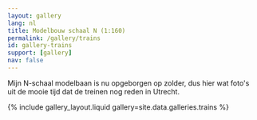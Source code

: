 ```yaml
---
layout: gallery
lang: nl
title: Modelbouw schaal N (1:160)
permalink: /gallery/trains
id: gallery-trains
support: [gallery]
nav: false
---
```


Mijn N-schaal modelbaan is nu opgeborgen op zolder, dus hier wat foto's uit de mooie tijd dat de treinen nog reden in Utrecht.

{% include gallery_layout.liquid gallery=site.data.galleries.trains %}
